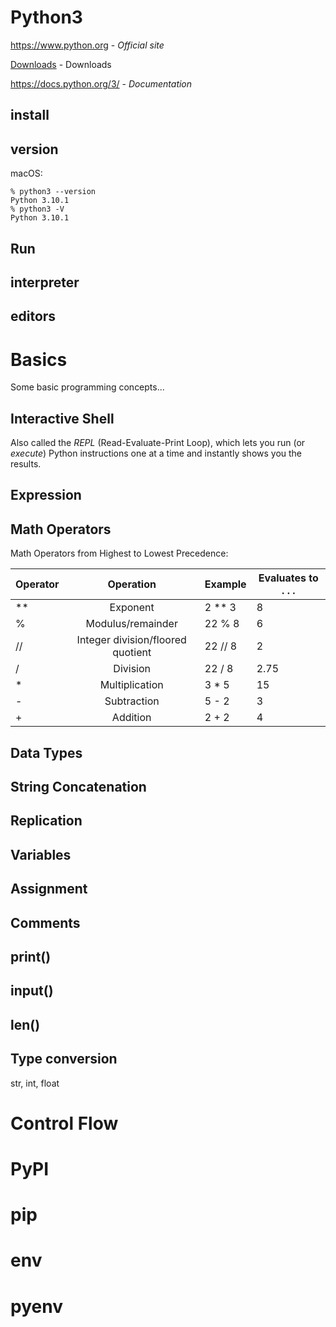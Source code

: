 # Python3

https://www.python.org - *Official site*

[Downloads](link) - Downloads

https://docs.python.org/3/ - *Documentation*



## install





## version

macOS:

```zshell
% python3 --version
Python 3.10.1
% python3 -V
Python 3.10.1
```



## Run



## interpreter



## editors



# Basics

Some basic programming concepts...



## Interactive Shell

Also called the *REPL* (Read-Evaluate-Print Loop), which lets you run (or *execute*) Python instructions one at a time and instantly shows you the results.







## Expression





## Math Operators

Math Operators from Highest to Lowest Precedence:

| **Operator** |           **Operation**           | **Example** | **Evaluates to . . .** |
| ------------ | :-------------------------------: | ----------- | ---------------------- |
| **           |             Exponent              | 2 ** 3      | 8                      |
| %            |         Modulus/remainder         | 22 % 8      | 6                      |
| //           | Integer division/floored quotient | 22 // 8     | 2                      |
| /            |             Division              | 22 / 8      | 2.75                   |
| *            |          Multiplication           | 3 * 5       | 15                     |
| -            |            Subtraction            | 5 - 2       | 3                      |
| +            |             Addition              | 2 + 2       | 4                      |



## Data Types







## String Concatenation







## Replication







## Variables







## Assignment





## Comments





## print()





## input()





## len()







## Type conversion

str, int, float







# Control Flow









# PyPI







# pip







# env







# pyenv













